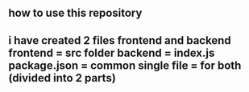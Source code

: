 how to use this repository
-----------------------------------
i have created 2 files frontend and backend 
frontend = src folder
backend = index.js 
package.json = common single file = for both (divided into 2 parts)
------------------------------------------
